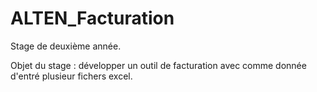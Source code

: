 # ALTEN_Facturation

Stage de deuxième année. 

Objet du stage : développer un outil de facturation avec comme donnée d'entré plusieur fichers excel.


